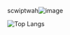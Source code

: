 scwiptwah![image](https://user-images.githubusercontent.com/118191333/219940210-e9f10843-c157-4a00-81a0-e34fc4ed527f.png)


![Top Langs](https://github-readme-stats.vercel.app/api/top-langs/?username=w3irddy&layout=demo)
